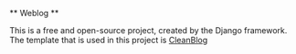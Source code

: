 ** Weblog **

This is a free and open-source project, created by the Django framework. 
The template that is used in this project is [CleanBlog](https://startbootstrap.com/theme/clean-blog)
